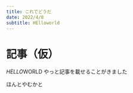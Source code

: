 ```yaml
---
title: これでどうだ
date: 2022/4/8
subtitle: HElloworld
---
```


# 記事（仮）

*HELLO*WORLD
やっと記事を載せることがきました

ほんとやむかと
